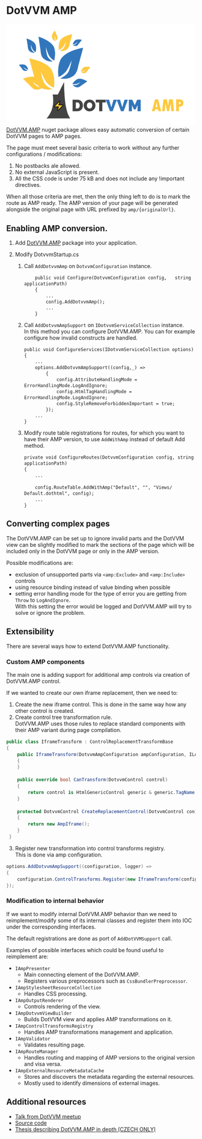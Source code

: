 # DotVVM AMP
![DotVVM.AMP](DotVVM-AMP.png) 
[DotVVM.AMP](https://www.nuget.org/packages/DotVVM.AMP) nuget package allows easy automatic conversion of certain DotVVM pages to AMP pages. 

The page must meet several basic criteria to work without any further configurations / modifications:
1.	No postbacks ale allowed.
2.	No external JavaScript is present.
3.	All the CSS code is under 75 kB and does not include any !important directives.

When all those criteria are met, then the only thing left to do is to mark the route as AMP ready. The AMP version of your page will be generated alongside the original page with URL prefixed by `amp/{originalUrl}`.

## Enabling AMP conversion.
1)	Add [DotVVM.AMP](https://www.nuget.org/packages/DotVVM.AMP) package into your application.
2)	Modify DotvvmStartup.cs

    1)  Call `AddDotvvmAmp` on `DotvvmConfiguration` instance.
        ```
            public void Configure(DotvvmConfiguration config,   string applicationPath)
            {
                ...
                config.AddDotvvmAmp();
                ...
            }
        ```
    2)  Call `AddDotvvmAmpSupport` on `IDotvvmServiceCollection` instance.  
    In this method you can configure DotVVM.AMP. You can for example configure how invalid constructs are handled.
        ```
        public void ConfigureServices(IDotvvmServiceCollection options)
        {
            ...
            options.AddDotvvmAmpSupport((config,_) =>
                {
                    config.AttributeHandlingMode = ErrorHandlingMode.LogAndIgnore;
                    config.HtmlTagHandlingMode = ErrorHandlingMode.LogAndIgnore;
                    config.StyleRemoveForbiddenImportant = true;
                });
            ...
        }
        ```
    3)   Modify route table registrations for routes, for which you want to have their AMP version, to use `AddWithAmp` instead of default Add method.
            ```
            private void ConfigureRoutes(DotvvmConfiguration config, string applicationPath)
            {
                ...
            
                config.RouteTable.AddWithAmp("Default", "", "Views/ Default.dothtml", config);
                ...
            }
            ```

## Converting complex pages
The DotVVM.AMP can be set up to ignore invalid parts and the DotVVM view can be slightly modified to mark the sections of the page which will be included only in the DotVVM page or only in the AMP version. 

Possible modifications are:
-	exclusion of unsupported parts via `<amp:Exclude>` and `<amp:Include>` controls
-	using resource binding instead of value binding when possible
-	setting error handling mode for the type of error you are getting from `Throw` to `LogAndIgnore`.  
With this setting the error would be logged and DotVVM.AMP will try to solve or ignore the problem.

## Extensibility
There are several ways how to extend DotVVM.AMP functionality.

### Custom AMP components

The main one is adding support for additional amp controls via creation of DotVVM.AMP control.

If we wanted to create our own iframe replacement, then we need to:
1. Create the new iframe control. This is done in the same way how any other control is created.
2. Create control tree transformation rule.  
DotVVM.AMP uses those rules to replace standard components with their AMP variant during page compilation.
```C#
public class IframeTransform : ControlReplacementTransformBase
{
    public IframeTransform(DotvvmAmpConfiguration ampConfiguration, ILogger logger = null ) : base ampConfiguration, logger)
    {
    }

    public override bool CanTransform(DotvvmControl control)
    {
        return control is HtmlGenericControl generic & generic.TagName == "iframe";
    }

    protected DotvvmControl CreateReplacementControl(DotvvmControl con)
    {
        return new AmpIframe();
    }
 }
```
3. Register new transformation into control transforms registry.  
This is done via amp configuration.
```C#
options.AddDotvvmAmpSupport((configuration, logger) =>
{
    configuration.ControlTransforms.Register(new IframeTransform(configuration,logger));
});

```

### Modification to internal behavior
If we want to modify internal DotVVM.AMP behavior than we need to reimplement/modify some of its internal classes and register them into IOC under the corresponding interfaces.

The default registrations are done as port of `AddDotVVMSupport` call.

Examples of possible interfaces which could be found useful to reimplement are:
- `IAmpPresenter` 
    - Main connecting element of the DotVVM.AMP.  
    - Registers various preprocessors such as `CssBundlerPreprocessor`.
- `IAmpStylesheetResourceCollection`
    - Handles CSS processing.
- `IAmpOutputRenderer`
    - Controls rendering of the view.
- `IAmpDotvvmViewBuilder`
    - Builds DotVVM view and applies AMP transformations on it.
- `IAmpControlTransformsRegistry`
    - Handles AMP transformations management and application.
- `IAmpValidator`
    - Validates resulting page.
- `IAmpRouteManager`
    - Handles routing and mapping of AMP versions to the original version and visa versa.
- `IAmpExternalResourceMetadataCache`
    - Stores and discovers the metadata regarding the external resources.
    - Mostly used to identify dimensions of external images.


## Additional resources
- [Talk from DotVVM meetup](https://youtu.be/rJfK5t7mWsM?t=3196)
- [Source code](https://github.com/MichalTichy/DotVVM.AMP)
- [Thesis describing DotVVM.AMP in depth (CZECH ONLY)](https://www.vutbr.cz/en/students/final-thesis?zp_id=129088)